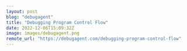 ```yaml
---
layout: post
blog: "debugagent"
title: "Debugging Program Control Flow"
date: 2022-12-06T15:09:32Z
image: images/debugagent.png
remote_url: "https://debugagent.com/debugging-program-control-flow"
---
```

